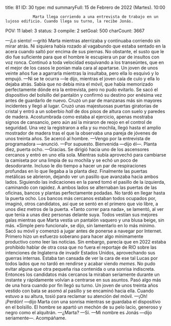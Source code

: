 title:          81
ID:             30
type:           md
summaryFull:    15 de Febrero de 2022 (Martes). 10:00
                
                Marta llega corriendo a una entrevista de trabajo en un lujoso edificio. Cuando llega su turno, la recibe Jonás.
POV:            11
label:          3
status:         3
compile:        2
setGoal:        500
charCount:      3667


—¡Lo siento! —gritó Marta mientras aterrizaba y continuaba corriendo sin mirar atrás.
Ni siquiera había rozado al vagabundo que estaba sentado en la acera cuando saltó por encima de sus piernas. No obstante,  el susto que le dio fue suficiente para que el hombre le escupiera un par de insultos con  voz ronca.
Continuó a toda velocidad esquivando a los transeúntes, que en el mejor de los casos le ponían mala cara al apartarse. Un joven de unos veinte años fue a agarrarla mientras la insultaba, pero ella lo esquivó y lo empujó.
—Ni se te ocurra —le dijo, mientras el joven caía de culo y ella lo dejaba atrás.
Sabía que no debía mira el móvil, que había memorizado perfectamente dónde era la entrevista, pero no pudo evitarlo. Se sacó el dispositivo del bolsillo del pantalón y confirmó su destino por enésima vez antes de guardarlo de nuevo.
Cruzó un par de manzanas más sin mayores incidentes y llegó al lugar. Cruzó unas majestuosas puertas giratorias de cristal y entró a un soberbio *hall* de dos pisos de altura con suelo y paredes de madera.
Acostumbrada como estaba al ejercicio, apenas mostraba signos de cansancio, pero aún así la miraron de reojo en el control de seguridad.
Una vez la registraron a ella y su mochila, llegó hasta el amplio mostrador de madera tras el que la observaba una pareja de jóvenes de unos treinta años.
Se acercó al hombre.
—Vengo por la entrevista de programadora —anunció.
—Por supuesto. Bienvenida —dijo él—. Planta diez, puerta ocho.
—Gracias.
Se dirigió hacia uno de los ascensores cercanos y entró en uno ella sola. Mientras subía aprovechó para cambiarse la camiseta por una limpia de su mochila y se echó un poco de desodorante.
Incluso le dio tiempo a hacer un par de respiraciones profundas en lo que llegaba a la planta diez.
Finalmente las puertas metálicas se abrieron, dejando ver un pasillo que avanzaba hacia ambos lados.
Siguiendo las indicaciones en la pared tomó el pasillo de la izquierda, caminando con rapidez. A ambos lados se alternaban las puertas de las oficinas, bancos y plantas perfectamente podadas.
No tardó en llegar hasta la puerta ocho. Los bancos más cercanos estaban todos ocupados por, imaginó, otros candidatos, así que se sentó en el primero que vio libre, a unos diez metros de la puerta.
«Tanto correr para nada», se lamentó, al ver que tenía a unas diez personas delante suya. Todos vestían sus mejores galas mientras que Marta vestía un pantalón vaquero y una blusa beige, sin más.
«Simple pero funcional», se dijo, sin lamentarlo en lo más mínimo.
Sacó su móvil y comenzó a jugar antes de ponerse a navegar por Internet. Primero hizo un esfuerzo soberano para hacer algo mínimamente productivo como leer las noticias. Sin embargo, parecía que en 2022 estaba prohibido hablar de otra cosa que no fuera el reportaje de RIO sobre las intenciones de Inglaterra de invadir Estados Unidos, aprovechando sus guerras internas.
Estaba tan cansada de ver la cara de ese tal Lucas por todos lados que no tardó en rendirse y acabar viendo *memes*.
No pudo evitar alguna que otra pequeña risa contenida o una sonrisa indiscreta. Entonces los candidatos más cercanos la miraban seriamente durante un instante y rápidamente volvían a centrarse en sus asuntos.
Pasó algo más de una hora cuando por fin llegó su turno. Un joven de unos treinta años vestido con bata se asomó al pasillo y se encaminó hacia ella. Cuando estuvo a su altura, tosió para reclamar su atención del móvil.
—¡Oh! ¡Perdón! —dijo Marta con una sonrisa mientras se guardaba el dispositivo en el bolsillo.
El hombre se apartó un mechón de su pelo lacio, generoso y negro como el alquitrán.
—¿Marta?
—Sí.
—Mi nombre es Jonás —dijo seriamente—. Acompáñame.
